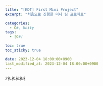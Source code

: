 ```yaml
---
title: "[KDT] First Mini Project"
excerpt: "처음으로 진행한 미니 팀 프로젝트"

categories:
  - C#, Unity
tags:
  - [C#]

toc: true
toc_sticky: true

date: 2023-12-04 18:00:00+0900
last_modified_at: 2023-12-04 18:00:00+0900
---
```


가나다라바
